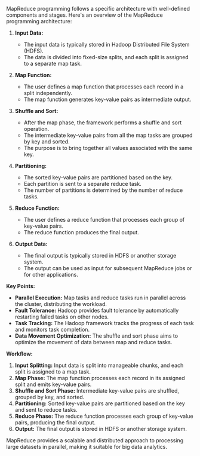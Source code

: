 MapReduce programming follows a specific architecture with well-defined components and stages. Here's an overview of the MapReduce programming architecture:

1. **Input Data:**
   - The input data is typically stored in Hadoop Distributed File System (HDFS).
   - The data is divided into fixed-size splits, and each split is assigned to a separate map task.

2. **Map Function:**
   - The user defines a map function that processes each record in a split independently.
   - The map function generates key-value pairs as intermediate output.

3. **Shuffle and Sort:**
   - After the map phase, the framework performs a shuffle and sort operation.
   - The intermediate key-value pairs from all the map tasks are grouped by key and sorted.
   - The purpose is to bring together all values associated with the same key.

4. **Partitioning:**
   - The sorted key-value pairs are partitioned based on the key.
   - Each partition is sent to a separate reduce task.
   - The number of partitions is determined by the number of reduce tasks.

5. **Reduce Function:**
   - The user defines a reduce function that processes each group of key-value pairs.
   - The reduce function produces the final output.

6. **Output Data:**
   - The final output is typically stored in HDFS or another storage system.
   - The output can be used as input for subsequent MapReduce jobs or for other applications.

**Key Points:**
- **Parallel Execution:** Map tasks and reduce tasks run in parallel across the cluster, distributing the workload.
- **Fault Tolerance:** Hadoop provides fault tolerance by automatically restarting failed tasks on other nodes.
- **Task Tracking:** The Hadoop framework tracks the progress of each task and monitors task completion.
- **Data Movement Optimization:** The shuffle and sort phase aims to optimize the movement of data between map and reduce tasks.

**Workflow:**
1. **Input Splitting:** Input data is split into manageable chunks, and each split is assigned to a map task.
2. **Map Phase:** The map function processes each record in its assigned split and emits key-value pairs.
3. **Shuffle and Sort Phase:** Intermediate key-value pairs are shuffled, grouped by key, and sorted.
4. **Partitioning:** Sorted key-value pairs are partitioned based on the key and sent to reduce tasks.
5. **Reduce Phase:** The reduce function processes each group of key-value pairs, producing the final output.
6. **Output:** The final output is stored in HDFS or another storage system.

MapReduce provides a scalable and distributed approach to processing large datasets in parallel, making it suitable for big data analytics.
